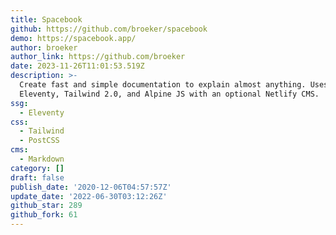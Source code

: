 ```yaml
---
title: Spacebook
github: https://github.com/broeker/spacebook
demo: https://spacebook.app/
author: broeker
author_link: https://github.com/broeker
date: 2023-11-26T11:01:53.519Z
description: >-
  Create fast and simple documentation to explain almost anything. Uses
  Eleventy, Tailwind 2.0, and Alpine JS with an optional Netlify CMS.
ssg:
  - Eleventy
css:
  - Tailwind
  - PostCSS
cms:
  - Markdown
category: []
draft: false
publish_date: '2020-12-06T04:57:57Z'
update_date: '2022-06-30T03:12:26Z'
github_star: 289
github_fork: 61
---
```

